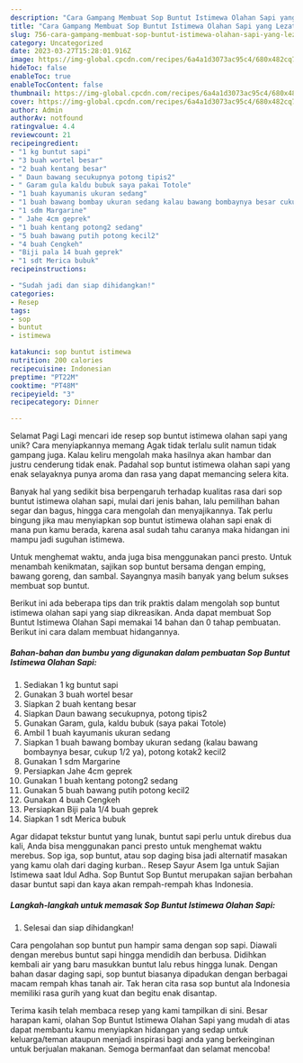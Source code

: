 ```yaml
---
description: "Cara Gampang Membuat Sop Buntut Istimewa Olahan Sapi yang Lezat"
title: "Cara Gampang Membuat Sop Buntut Istimewa Olahan Sapi yang Lezat"
slug: 756-cara-gampang-membuat-sop-buntut-istimewa-olahan-sapi-yang-lezat
category: Uncategorized
date: 2023-03-27T15:28:01.916Z
image: https://img-global.cpcdn.com/recipes/6a4a1d3073ac95c4/680x482cq70/sop-buntut-istimewa-olahan-sapi-foto-resep-utama.jpg
hideToc: false
enableToc: true
enableTocContent: false
thumbnail: https://img-global.cpcdn.com/recipes/6a4a1d3073ac95c4/680x482cq70/sop-buntut-istimewa-olahan-sapi-foto-resep-utama.jpg
cover: https://img-global.cpcdn.com/recipes/6a4a1d3073ac95c4/680x482cq70/sop-buntut-istimewa-olahan-sapi-foto-resep-utama.jpg
author: Admin
authorAv: notfound
ratingvalue: 4.4
reviewcount: 21
recipeingredient:
- "1 kg buntut sapi"
- "3 buah wortel besar"
- "2 buah kentang besar"
- " Daun bawang secukupnya potong tipis2"
- " Garam gula kaldu bubuk saya pakai Totole"
- "1 buah kayumanis ukuran sedang"
- "1 buah bawang bombay ukuran sedang kalau bawang bombaynya besar cukup 12 ya potong kotak2 kecil2"
- "1 sdm Margarine"
- " Jahe 4cm geprek"
- "1 buah kentang potong2 sedang"
- "5 buah bawang putih potong kecil2"
- "4 buah Cengkeh"
- "Biji pala 14 buah geprek"
- "1 sdt Merica bubuk"
recipeinstructions:

- "Sudah jadi dan siap dihidangkan!"
categories:
- Resep
tags:
- sop
- buntut
- istimewa

katakunci: sop buntut istimewa 
nutrition: 200 calories
recipecuisine: Indonesian
preptime: "PT22M"
cooktime: "PT48M"
recipeyield: "3"
recipecategory: Dinner

---
```



Selamat Pagi Lagi mencari ide resep sop buntut istimewa olahan sapi yang unik? Cara menyiapkannya memang Agak tidak terlalu sulit namun tidak gampang juga. Kalau keliru mengolah maka hasilnya akan hambar dan justru cenderung tidak enak. Padahal sop buntut istimewa olahan sapi yang enak selayaknya punya aroma dan rasa yang dapat memancing selera kita.


Banyak hal yang sedikit bisa berpengaruh terhadap kualitas rasa dari sop buntut istimewa olahan sapi, mulai dari jenis bahan, lalu pemilihan bahan segar dan bagus, hingga cara mengolah dan menyajikannya. Tak perlu bingung jika mau menyiapkan sop buntut istimewa olahan sapi enak di mana pun kamu berada, karena asal sudah tahu caranya maka hidangan ini mampu jadi suguhan istimewa.

Untuk menghemat waktu, anda juga bisa menggunakan panci presto. Untuk menambah kenikmatan, sajikan sop buntut bersama dengan emping, bawang goreng, dan sambal. Sayangnya masih banyak yang belum sukses membuat sop buntut.


Berikut ini ada beberapa tips dan trik praktis dalam mengolah sop buntut istimewa olahan sapi yang siap dikreasikan. Anda dapat membuat Sop Buntut Istimewa Olahan Sapi memakai 14 bahan dan 0 tahap pembuatan. Berikut ini cara dalam membuat hidangannya.

<!--inarticleads1-->

##### Bahan-bahan dan bumbu yang digunakan dalam pembuatan Sop Buntut Istimewa Olahan Sapi:

1. Sediakan 1 kg buntut sapi
1. Gunakan 3 buah wortel besar
1. Siapkan 2 buah kentang besar
1. Siapkan  Daun bawang secukupnya, potong tipis2
1. Gunakan  Garam, gula, kaldu bubuk (saya pakai Totole)
1. Ambil 1 buah kayumanis ukuran sedang
1. Siapkan 1 buah bawang bombay ukuran sedang (kalau bawang bombaynya besar, cukup 1/2 ya), potong kotak2 kecil2
1. Gunakan 1 sdm Margarine
1. Persiapkan  Jahe 4cm geprek
1. Gunakan 1 buah kentang potong2 sedang
1. Gunakan 5 buah bawang putih potong kecil2
1. Gunakan 4 buah Cengkeh
1. Persiapkan Biji pala 1/4 buah geprek
1. Siapkan 1 sdt Merica bubuk


Agar didapat tekstur buntut yang lunak, buntut sapi perlu untuk direbus dua kali, Anda bisa menggunakan panci presto untuk menghemat waktu merebus. Sop iga, sop buntut, atau sop daging bisa jadi alternatif masakan yang kamu olah dari daging kurban.. Resep Sayur Asem Iga untuk Sajian Istimewa saat Idul Adha. Sop Buntut Sop Buntut merupakan sajian berbahan dasar buntut sapi dan kaya akan rempah-rempah khas Indonesia. 

<!--inarticleads2-->

##### Langkah-langkah untuk memasak Sop Buntut Istimewa Olahan Sapi:


1. Selesai dan siap dihidangkan!

Cara pengolahan sop buntut pun hampir sama dengan sop sapi. Diawali dengan merebus buntut sapi hingga mendidih dan berbusa. Didihkan kembali air yang baru masukkan buntut lalu rebus hingga lunak. Dengan bahan dasar daging sapi, sop buntut biasanya dipadukan dengan berbagai macam rempah khas tanah air. Tak heran cita rasa sop buntut ala Indonesia memiliki rasa gurih yang kuat dan begitu enak disantap. 

Terima kasih telah membaca resep yang kami tampilkan di sini. Besar harapan kami, olahan Sop Buntut Istimewa Olahan Sapi yang mudah di atas dapat membantu kamu menyiapkan hidangan yang sedap untuk keluarga/teman ataupun menjadi inspirasi bagi anda yang berkeinginan untuk berjualan makanan. Semoga bermanfaat dan selamat mencoba!
